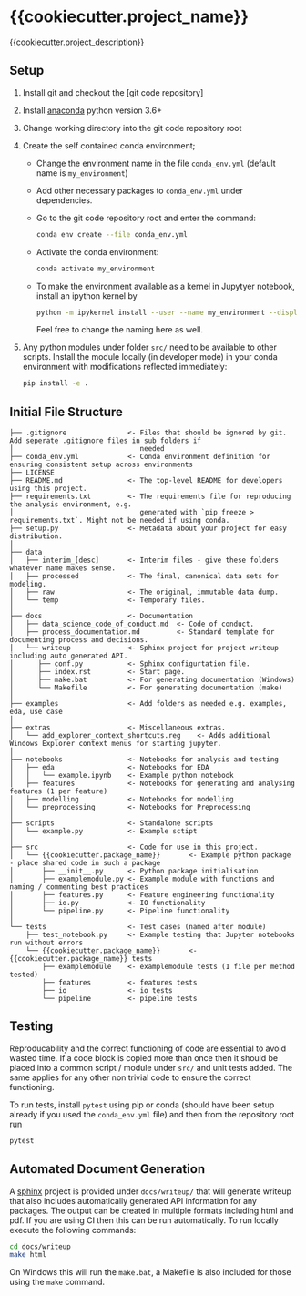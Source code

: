 # {{cookiecutter.project_name}}

{{cookiecutter.project_description}}


## Setup

1. Install git and checkout the [git code repository]
2. Install [anaconda] python version 3.6+
3. Change working directory into the git code repository root
4. Create the self contained conda environment;
    - Change the environment name in the file `conda_env.yml` (default name is `my_environment`)
    - Add other necessary packages to `conda_env.yml` under dependencies.
    - Go to the git code repository root and enter the command:

        ```bash
        conda env create --file conda_env.yml
        ```

    - Activate the conda environment:

        ```bash
        conda activate my_environment
        ```

    - To make the environment available as a kernel in Jupytyer notebook, 
      install an ipython kernel by

        ```bash
        python -m ipykernel install --user --name my_environment --display-name "Python (my_environment)"
        ```

        Feel free to change the naming here as well.

5. Any python modules under folder `src/` need to be available to other scripts. 
Install the module locally (in developer mode) in your conda environment with modifications
reflected immediately:

    ```bash
   pip install -e .
    ```


## Initial File Structure

```
├── .gitignore               <- Files that should be ignored by git. Add seperate .gitignore files in sub folders if 
│                               needed
├── conda_env.yml            <- Conda environment definition for ensuring consistent setup across environments
├── LICENSE
├── README.md                <- The top-level README for developers using this project.
├── requirements.txt         <- The requirements file for reproducing the analysis environment, e.g.
│                               generated with `pip freeze > requirements.txt`. Might not be needed if using conda.
├── setup.py                 <- Metadata about your project for easy distribution.
│
├── data
│   ├── interim_[desc]       <- Interim files - give these folders whatever name makes sense.
│   ├── processed            <- The final, canonical data sets for modeling.
│   ├── raw                  <- The original, immutable data dump.
│   └── temp                 <- Temporary files.
│
├── docs                     <- Documentation
│   ├── data_science_code_of_conduct.md  <- Code of conduct.
│   ├── process_documentation.md         <- Standard template for documenting process and decisions.
│   └── writeup              <- Sphinx project for project writeup including auto generated API.
│      ├── conf.py           <- Sphinx configurtation file.
│      ├── index.rst         <- Start page.
│      ├── make.bat          <- For generating documentation (Windows)
│      └── Makefile          <- For generating documentation (make)
│
├── examples                 <- Add folders as needed e.g. examples, eda, use case
│
├── extras                   <- Miscellaneous extras.
│   └── add_explorer_context_shortcuts.reg    <- Adds additional Windows Explorer context menus for starting jupyter.
│
├── notebooks                <- Notebooks for analysis and testing
│   ├── eda                  <- Notebooks for EDA
│   │   └── example.ipynb    <- Example python notebook
│   ├── features             <- Notebooks for generating and analysing features (1 per feature)
│   ├── modelling            <- Notebooks for modelling
│   └── preprocessing        <- Notebooks for Preprocessing 
│
├── scripts                  <- Standalone scripts
│   └── example.py           <- Example sctipt
│
├── src                      <- Code for use in this project.
│   └── {{cookiecutter.package_name}}       <- Example python package - place shared code in such a package
│       ├── __init__.py      <- Python package initialisation
│       ├── examplemodule.py <- Example module with functions and naming / commenting best practices
│       ├── features.py      <- Feature engineering functionality
│       ├── io.py            <- IO functionality
│       └── pipeline.py      <- Pipeline functionality
│
└── tests                    <- Test cases (named after module)
    ├── test_notebook.py     <- Example testing that Jupyter notebooks run without errors
    └── {{cookiecutter.package_name}}       <- {{cookiecutter.package_name}} tests
        ├── examplemodule    <- examplemodule tests (1 file per method tested)
        ├── features         <- features tests
        ├── io               <- io tests
        └── pipeline         <- pipeline tests
```

## Testing

Reproducability and the correct functioning of code are essential to avoid wasted time. 
If a code block is copied more than once then it should be placed into a 
common script / module under `src/` and unit tests added. The same applies for 
any other non trivial code to ensure the correct functioning.

To run tests, install `pytest` using pip or conda (should have been setup already if 
you used the `conda_env.yml` file) and then from the repository root run
 
```bash
pytest
```

## Automated Document Generation

A [sphinx](https://www.sphinx-doc.org/) project is provided under `docs/writeup/` that will generate writeup that
also includes automatically generated API information for any packages. The output can be created in multiple
formats including html and pdf. If you are using CI then this can be run automatically. 
To run locally execute the following commands:

```bash
cd docs/writeup
make html
```

On Windows this will run the `make.bat`, a Makefile is also included for those using the `make` command.


[//]: #
   [anaconda]: <https://www.continuum.io/downloads>
